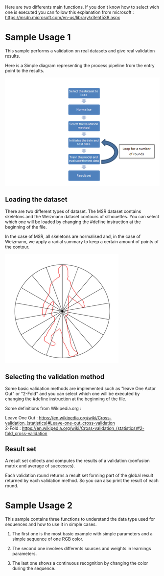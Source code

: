 Here are two differents main functions. 
If you don't know how to select wich one is executed you can follow this explanation from microsoft : https://msdn.microsoft.com/en-us/library/x3eht538.aspx 

Sample Usage 1
==========================

This sample performs a validation on real datasets and give real validation results.

Here is a Simple diagram representing the process pipeline from the entry point to the results. 

![Validation pipeline](pipeline.png)


Loading the dataset
-------------------

There are two different types of dataset. The MSR dataset contains skeletons and the Weizmann dataset contours of silhouettes. You can select which one will be loaded by changing the #define instruction at the beginning of the file. 

In the case of MSR, all skeletons are normalised and, in the case of Weizmann, we apply a radial summary to keep a certain amount of points of the contour.

![Radial example](radial.png)

Selecting the validation method
-------------------------------

Some basic validation methods are implemented such as "leave One Actor Out" or "2-Fold" and you can select which one will be executed by changing the #define instruction at the beginning of the file. 


Some definitions from Wikipedia.org : 
 
Leave One Out : https://en.wikipedia.org/wiki/Cross-validation_(statistics)#Leave-one-out_cross-validation  
2-Fold : https://en.wikipedia.org/wiki/Cross-validation_(statistics)#2-fold_cross-validation    


Result set
----------

A result set collects and computes the results of a validation (confusion matrix and average of successes).

Each validation round returns a result set forming part of the global result returned by each validation method.
So you can also print the result of each round.

Sample Usage 2
==========================

This sample contains three functions to understand the data type used for sequences and how to use it in simple cases.

1. The first one is the most basic example with simple parameters and a simple sequence of one RGB color.

2. The second one involves differents sources and weights in learnings parameters.

3. The last one shows a continuous recognition by changing the color during the sequence.